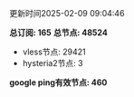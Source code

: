 更新时间2025-02-09 09:04:46

**总订阅: 165**
**总节点: 48524**
- vless节点: 29421
- hysteria2节点: 3

**google ping有效节点: 460**
